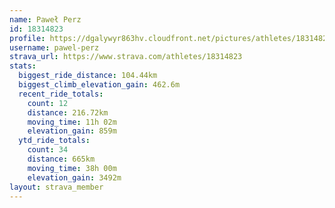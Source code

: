```yaml
---
name: Paweł Perz
id: 18314823
profile: https://dgalywyr863hv.cloudfront.net/pictures/athletes/18314823/5244308/1/large.jpg
username: pawel-perz
strava_url: https://www.strava.com/athletes/18314823
stats:
  biggest_ride_distance: 104.44km
  biggest_climb_elevation_gain: 462.6m
  recent_ride_totals:
    count: 12
    distance: 216.72km
    moving_time: 11h 02m
    elevation_gain: 859m
  ytd_ride_totals:
    count: 34
    distance: 665km
    moving_time: 38h 00m
    elevation_gain: 3492m
layout: strava_member
--- 
```

